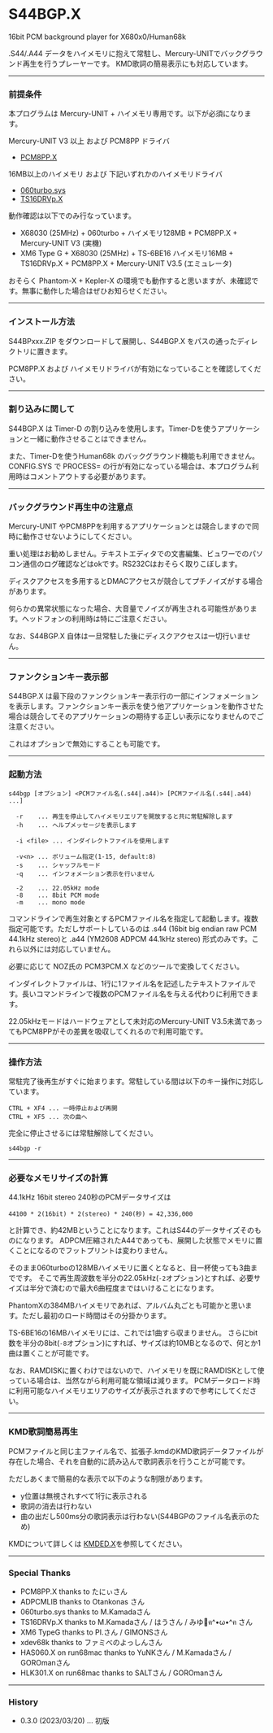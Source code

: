 # S44BGP.X

16bit PCM background player for X680x0/Human68k

.S44/.A44 データをハイメモリに抱えて常駐し、Mercury-UNITでバックグラウンド再生を行うプレーヤーです。
KMD歌詞の簡易表示にも対応しています。

---

### 前提条件

本プログラムは Mercury-UNIT + ハイメモリ専用です。以下が必須になります。

Mercury-UNIT V3 以上 および PCM8PP ドライバ

- [PCM8PP.X](http://retropc.net/x68000/software/hardware/mercury/pcm8pp/)

16MB以上のハイメモリ および 下記いずれかのハイメモリドライバ

- [060turbo.sys](http://retropc.net/x68000/software/hardware/060turbo/060turbo_sys/)
- [TS16DRVp.X](https://t.co/qJDbBEiJsS)


動作確認は以下でのみ行なっています。

- X68030 (25MHz) + 060turbo + ハイメモリ128MB + PCM8PP.X + Mercury-UNIT V3 (実機)
- XM6 Type G + X68030 (25MHz) + TS-6BE16 ハイメモリ16MB + TS16DRVp.X + PCM8PP.X + Mercury-UNIT V3.5 (エミュレータ)

おそらく Phantom-X + Kepler-X の環境でも動作すると思いますが、未確認です。無事に動作した場合はぜひお知らせください。


---

### インストール方法

S44BPxxx.ZIP をダウンロードして展開し、S44BGP.X をパスの通ったディレクトリに置きます。

PCM8PP.X および ハイメモリドライバが有効になっていることを確認してください。

---

### 割り込みに関して

S44BGP.X は Timer-D の割り込みを使用します。Timer-Dを使うアプリケーションと一緒に動作させることはできません。

また、Timer-Dを使うHuman68k のバックグラウンド機能も利用できません。CONFIG.SYS で PROCESS= の行が有効になっている場合は、本プログラム利用時はコメントアウトする必要があります。

---

### バックグラウンド再生中の注意点

Mercury-UNIT やPCM8PPを利用するアプリケーションとは競合しますので同時に動作させないようにしてください。

重い処理はお勧めしません。テキストエディタでの文書編集、ビュワーでのパソコン通信のログ確認などはokです。RS232Cはおそらく取りこぼします。

ディスクアクセスを多用するとDMACアクセスが競合してプチノイズがする場合があります。

何らかの異常状態になった場合、大音量でノイズが再生される可能性があります。ヘッドフォンの利用時は特にご注意ください。

なお、S44BGP.X 自体は一旦常駐した後にディスクアクセスは一切行いません。

---

### ファンクションキー表示部

S44BGP.X は最下段のファンクションキー表示行の一部にインフォメーションを表示します。ファンクションキー表示を使う他アプリケーションを動作させた場合は競合してそのアプリケーションの期待する正しい表示になりませんのでご注意ください。

これはオプションで無効にすることも可能です。

---

### 起動方法

    s44bgp [オプション] <PCMファイル名(.s44|.a44)> [PCMファイル名(.s44|.a44) ...]

      -r    ... 再生を停止してハイメモリエリアを開放すると共に常駐解除します
      -h    ... ヘルプメッセージを表示します

      -i <file> ... インダイレクトファイルを使用します

      -v<n> ... ボリューム指定(1-15, default:8)
      -s    ... シャッフルモード
      -q    ... インフォメーション表示を行いません

      -2    ... 22.05kHz mode
      -8    ... 8bit PCM mode
      -m    ... mono mode


コマンドラインで再生対象とするPCMファイル名を指定して起動します。複数指定可能です。ただしサポートしているのは .s44 (16bit big endian raw PCM 44.1kHz stereo)と .a44 (YM2608 ADPCM 44.1kHz stereo) 形式のみです。これら以外には対応していません。

必要に応じて NOZ氏の PCM3PCM.X などのツールで変換してください。

インダイレクトファイルは、1行に1ファイル名を記述したテキストファイルです。長いコマンドラインで複数のPCMファイル名を与える代わりに利用できます。

22.05kHzモードはハードウェアとして未対応のMercury-UNIT V3.5未満であってもPCM8PPがその差異を吸収してくれるので利用可能です。

---

### 操作方法

常駐完了後再生がすぐに始まります。常駐している間は以下のキー操作に対応しています。

    CTRL + XF4 ... 一時停止および再開
    CTRL + XF5 ... 次の曲へ

完全に停止させるには常駐解除してください。

    s44bgp -r

---

### 必要なメモリサイズの計算

44.1kHz 16bit stereo 240秒のPCMデータサイズは

    44100 * 2(16bit) * 2(stereo) * 240(秒) = 42,336,000

と計算でき、約42MBということになります。これはS44のデータサイズそのものになります。
ADPCM圧縮されたA44であっても、展開した状態でメモリに置くことになるのでフットプリントは変わりません。

そのまま060turboの128MBハイメモリに置くとなると、目一杯使っても3曲までです。
そこで再生周波数を半分の22.05kHz(`-2`オプション)とすれば、必要サイズは半分で済むので最大6曲程度まではいけることになります。

PhantomXの384MBハイメモリであれば、アルバム丸ごとも可能かと思います。ただし最初のロード時間はその分掛かります。

TS-6BE16の16MBハイメモリには、これでは1曲すら収まりません。
さらにbit数を半分の8bit(`-8`オプション)にすれば、サイズは約10MBとなるので、何とか1曲は置くことが可能です。

なお、RAMDISKに置くわけではないので、ハイメモリを既にRAMDISKとして使っている場合は、当然ながら利用可能な領域は減ります。
PCMデータロード時に利用可能なハイメモリエリアのサイズが表示されますので参考にしてください。

---

### KMD歌詞簡易再生

PCMファイルと同じ主ファイル名で、拡張子.kmdのKMD歌詞データファイルが存在した場合、それを自動的に読み込んで歌詞表示を行うことが可能です。

ただしあくまで簡易的な表示で以下のような制限があります。
 - y位置は無視されすべて1行に表示される
 - 歌詞の消去は行わない
 - 曲の出だし500ms分の歌詞表示は行わない(S44BGPのファイル名表示のため)

KMDについて詳しくは [KMDED.X](https://github.com/tantanGH/kmded)を参照してください。

---

### Special Thanks

* PCM8PP.X thanks to たにぃさん
* ADPCMLIB thanks to Otankonas さん
* 060turbo.sys thanks to M.Kamadaさん
* TS16DRVp.X thanks to M.Kamadaさん / はうさん / みゆ🌹ฅ^•ω•^ฅ さん
* XM6 TypeG thanks to PI.さん / GIMONSさん
* xdev68k thanks to ファミべのよっしんさん
* HAS060.X on run68mac thanks to YuNKさん / M.Kamadaさん / GOROmanさん
* HLK301.X on run68mac thanks to SALTさん / GOROmanさん

---

### History

* 0.3.0 (2023/03/20) ... 初版
